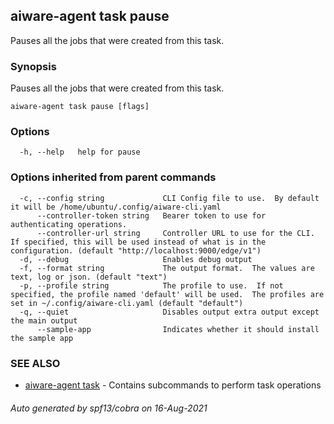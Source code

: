 ## aiware-agent task pause

Pauses all the jobs that were created from this task.

### Synopsis

Pauses all the jobs that were created from this task.

```
aiware-agent task pause [flags]
```

### Options

```
  -h, --help   help for pause
```

### Options inherited from parent commands

```
  -c, --config string             CLI Config file to use.  By default it will be /home/ubuntu/.config/aiware-cli.yaml
      --controller-token string   Bearer token to use for authenticating operations.
      --controller-url string     Controller URL to use for the CLI.  If specified, this will be used instead of what is in the configuration. (default "http://localhost:9000/edge/v1")
  -d, --debug                     Enables debug output
  -f, --format string             The output format.  The values are text, log or json. (default "text")
  -p, --profile string            The profile to use.  If not specified, the profile named 'default' will be used.  The profiles are set in ~/.config/aiware-cli.yaml (default "default")
  -q, --quiet                     Disables output extra output except the main output
      --sample-app                Indicates whether it should install the sample app
```

### SEE ALSO

* [aiware-agent task](/cli/aiware-agent_task.md)	 - Contains subcommands to perform task operations

###### Auto generated by spf13/cobra on 16-Aug-2021
